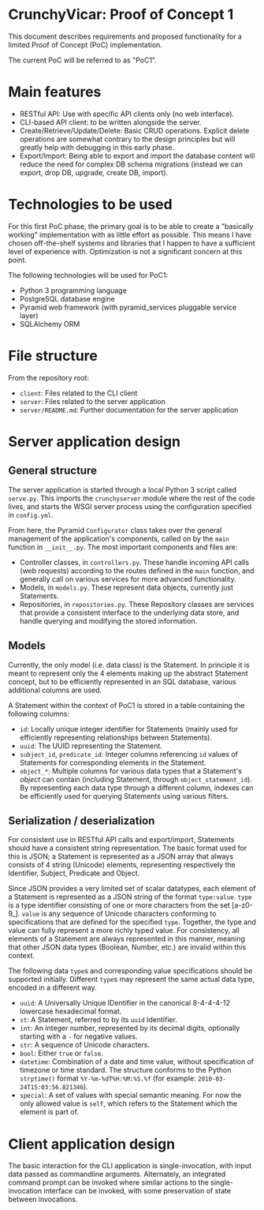 # CrunchyVicar: Proof of Concept 1

This document describes requirements and proposed functionality for a limited Proof of Concept (PoC) implementation.

The current PoC will be referred to as "PoC1".


# Main features

- RESTful API: Use with specific API clients only (no web interface).
- CLI-based API client: to be written alongside the server.
- Create/Retrieve/Update/Delete: Basic CRUD operations. Explicit delete operations are somewhat contrary to the design principles but will greatly help with debugging in this early phase.
- Export/Import: Being able to export and import the database content will reduce the need for complex DB schema migrations (instead we can export, drop DB, upgrade, create DB, import).


# Technologies to be used

For this first PoC phase, the primary goal is to be able to create a "basically working" implementation with as little effort as possible. This means I have chosen off-the-shelf systems and libraries that I happen to have a sufficient level of experience with. Optimization is not a significant concern at this point.

The following technologies will be used for PoC1:

- Python 3 programming language
- PostgreSQL database engine
- Pyramid web framework (with pyramid\_services pluggable service layer)
- SQLAlchemy ORM


# File structure

From the repository root:

- `client`: Files related to the CLI client
- `server`: Files related to the server application
- `server/README.md`: Further documentation for the server application


# Server application design

## General structure

The server application is started through a local Python 3 script called `serve.py`. This imports the `crunchyserver` module where the rest of the code lives, and starts the WSGI server process using the configuration specified in `config.yml`.

From here, the Pyramid `Configurator` class takes over the general management of the application's components, called on by the `main` function in `__init__.py`. The most important components and files are:

- Controller classes, in `controllers.py`. These handle incoming API calls (web requests) according to the routes defined in the `main` function, and generally call on various services for more advanced functionality.
- Models, in `models.py`. These represent data objects, currently just Statements.
- Repositories, in `repositories.py`. These Repository classes are services that provide a consistent interface to the underlying data store, and handle querying and modifying the stored information.


## Models

Currently, the only model (i.e. data class) is the Statement. In principle it is meant to represent only the 4 elements making up the abstract Statement concept, but to be efficiently represented in an SQL database, various additional columns are used.

A Statement within the context of PoC1 is stored in a table containing the following columns:

- `id`: Locally unique integer identifier for Statements (mainly used for efficiently representing relationships between Statements).
- `uuid`: The UUID representing the Statement.
- `subject_id`, `predicate_id`: Integer columns referencing `id` values of Statements for corresponding elements in the Statement.
- `object_*`: Multiple columns for various data types that a Statement's *object* can contain (including Statement, through `object_statement_id`). By representing each data type through a different column, indexes can be efficiently used for querying Statements using various filters.


## Serialization / deserialization

For consistent use in RESTful API calls and export/import, Statements should have a consistent string representation. The basic format used for this is JSON; a Statement is represented as a JSON array that always consists of 4 string (Unicode) elements, representing respectively the Identifier, Subject, Predicate and Object.

Since JSON provides a very limited set of scalar datatypes, each element of a Statement is represented as a JSON string of the format `type:value`. `type` is a type identifier consisting of one or more characters from the set [a-z0-9\_]. `value` is any sequence of Unicode characters conforming to specifications that are defined for the specified `type`. Together, the type and value can fully represent a more richly typed value. For consistency, all elements of a Statement are always represented in this manner, meaning that other JSON data types (Boolean, Number, etc.) are invalid within this context.

The following data `type`s and corresponding value specifications should be supported initially. Different `type`s may represent the same actual data type, encoded in a different way.

- `uuid`: A Universally Unique IDentifier in the canonical 8-4-4-4-12 lowercase hexadecimal format.
- `st`: A Statement, referred to by its `uuid` Identifier.
- `int`: An integer number, represented by its decimal digits, optionally starting with a `-` for negative values.
- `str`: A sequence of Unicode characters.
- `bool`: Either `true` or `false`.
- `datetime`: Combination of a date and time value, without specification of timezone or time standard. The structure conforms to the Python `strptime()` format `%Y-%m-%dT%H:%M:%S.%f` (for example: `2010-03-24T15:03:56.821346`).
- `special`: A set of values with special semantic meaning. For now the only allowed value is `self`, which refers to the Statement which the element is part of.


# Client application design

The basic interaction for the CLI application is single-invocation, with input data passed as commandline arguments. Alternately, an integrated command prompt can be invoked where similar actions to the single-invocation interface can be invoked, with some preservation of state between invocations.
